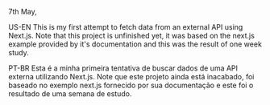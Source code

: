 7th May,

US-EN
This is my first attempt to fetch data from an external API using Next.js.
Note that this project is unfinished yet, it was based on the next.js example provided by it's documentation and this was the result of one week study.

PT-BR
Esta é a minha primeira tentativa de buscar dados de uma API externa utilizando Next.js.
Note que este projeto ainda está inacabado, foi baseado no exemplo next.js fornecido por sua documentação e este foi o resultado de uma semana de estudo.
